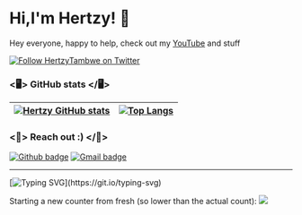 # Hi,I'm Hertzy! 👋 


Hey everyone, happy to help, check out my [YouTube](https://bit.ly/3RDdUXn) and stuff  
   
[![Follow HertzyTambwe on Twitter](https://img.shields.io/twitter/follow/HertzyTambwe.svg?label=Follow%20HertzyTambwe%20on%20Twitter&style=social)](https://twitter.com/intent/follow?screen_name=HertzyTambwe)

### <🖥️> GitHub stats </🖥️>

[![Hertzy GitHub stats](https://github-readme-stats.vercel.app/api?username=HertzyTambwe&show_icons=true&theme=dark&text_color=fff&border_color=79ff97&hide_title=true&count_private=true)](https://github.com/HertzyTambwe) | [![Top Langs](https://github-readme-stats.vercel.app/api/top-langs/?username=HertzyTambwe&theme=dark&text_color=fff&border_color=79ff97&layout=compact)](https://github.com/HertzyTambwe) 
| ----------- | ------------ |

### <📨> Reach out :) </📨>

[![Github badge](https://img.shields.io/badge/HertzyTambwe-100000?style=for-the-badge&logo=github&logoColor=white)](https://github.com/HertzyTambwe) [![Gmail badge](https://img.shields.io/badge/hertytambwe@gmail.com-c5221f?style=for-the-badge&logo=gmail&logoColor=white)](mailto:hertytambwe@gmail.com)

---

[![Typing SVG](https://readme-typing-svg.herokuapp.com?font=Ubuntu&color=%230EAA20&vCenter=true&lines=Hope+you+connect!+Take+care!)](https://git.io/typing-svg)

Starting a new counter from fresh (so lower than the actual count):  ![](https://komarev.com/ghpvc/?username=HertzyTambwe)

